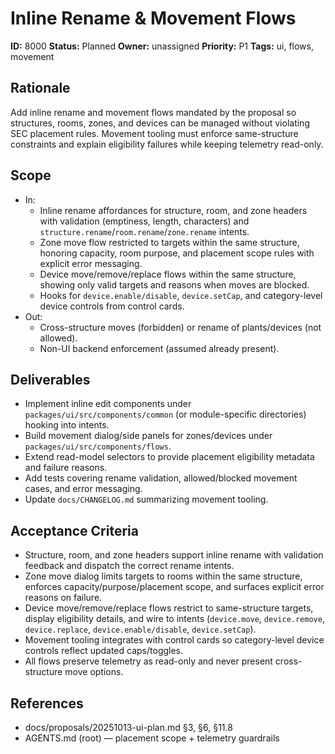 # Inline Rename & Movement Flows

**ID:** 8000
**Status:** Planned
**Owner:** unassigned
**Priority:** P1
**Tags:** ui, flows, movement

## Rationale
Add inline rename and movement flows mandated by the proposal so structures, rooms, zones, and devices can be managed without violating SEC placement rules.
Movement tooling must enforce same-structure constraints and explain eligibility failures while keeping telemetry read-only.

## Scope
- In:
  - Inline rename affordances for structure, room, and zone headers with validation (emptiness, length, characters) and `structure.rename`/`room.rename`/`zone.rename` intents.
  - Zone move flow restricted to targets within the same structure, honoring capacity, room purpose, and placement scope rules with explicit error messaging.
  - Device move/remove/replace flows within the same structure, showing only valid targets and reasons when moves are blocked.
  - Hooks for `device.enable/disable`, `device.setCap`, and category-level device controls from control cards.
- Out:
  - Cross-structure moves (forbidden) or rename of plants/devices (not allowed).
  - Non-UI backend enforcement (assumed already present).

## Deliverables
- Implement inline edit components under `packages/ui/src/components/common` (or module-specific directories) hooking into intents.
- Build movement dialog/side panels for zones/devices under `packages/ui/src/components/flows`.
- Extend read-model selectors to provide placement eligibility metadata and failure reasons.
- Add tests covering rename validation, allowed/blocked movement cases, and error messaging.
- Update `docs/CHANGELOG.md` summarizing movement tooling.

## Acceptance Criteria
- Structure, room, and zone headers support inline rename with validation feedback and dispatch the correct rename intents.
- Zone move dialog limits targets to rooms within the same structure, enforces capacity/purpose/placement scope, and surfaces explicit error reasons on failure.
- Device move/remove/replace flows restrict to same-structure targets, display eligibility details, and wire to intents (`device.move`, `device.remove`, `device.replace`, `device.enable/disable`, `device.setCap`).
- Movement tooling integrates with control cards so category-level device controls reflect updated caps/toggles.
- All flows preserve telemetry as read-only and never present cross-structure move options.

## References
- docs/proposals/20251013-ui-plan.md §3, §6, §11.8
- AGENTS.md (root) — placement scope + telemetry guardrails
